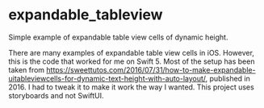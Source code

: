 # expandable_tableview
Simple example of expandable table view cells of dynamic height. 

There are many examples of expandable table view cells in iOS. However, this is the code that worked for me on Swift 5.
Most of the setup has been taken from https://sweettutos.com/2016/07/31/how-to-make-expandable-uitableviewcells-for-dynamic-text-height-with-auto-layout/, 
published in 2016. I had to tweak it to make it work the way I wanted.
This project uses storyboards and not SwiftUI.
